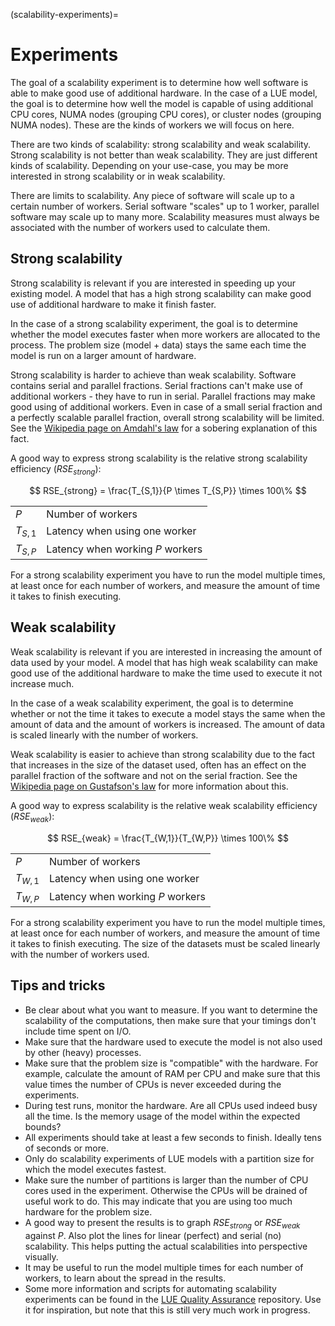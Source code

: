 (scalability-experiments)=

# Experiments

The goal of a scalability experiment is to determine how well software is able to make good use of additional
hardware. In the case of a LUE model, the goal is to determine how well the model is capable of using
additional CPU cores, NUMA nodes (grouping CPU cores), or cluster nodes (grouping NUMA nodes). These are the
kinds of workers we will focus on here.

There are two kinds of scalability: strong scalability and weak scalability. Strong scalability is not better
than weak scalability. They are just different kinds of scalability. Depending on your use-case, you may be
more interested in strong scalability or in weak scalability.

There are limits to scalability. Any piece of software will scale up to a certain number of workers. Serial
software "scales" up to 1 worker, parallel software may scale up to many more. Scalability measures must
always be associated with the number of workers used to calculate them.


## Strong scalability

Strong scalability is relevant if you are interested in speeding up your existing model. A model that has a
high strong scalability can make good use of additional hardware to make it finish faster.

In the case of a strong scalability experiment, the goal is to determine whether the model executes faster
when more workers are allocated to the process. The problem size (model + data) stays the same each time the
model is run on a larger amount of hardware.

Strong scalability is harder to achieve than weak scalability. Software contains serial and parallel
fractions. Serial fractions can't make use of additional workers - they have to run in serial. Parallel
fractions may make good using of additional workers. Even in case of a small serial fraction and a perfectly
scalable parallel fraction, overall strong scalability will be limited. See the [Wikipedia page on Amdahl's
law](https://en.wikipedia.org/wiki/Amdahl%27s_law) for a sobering explanation of this fact.

A good way to express strong scalability is the relative strong scalability efficiency ($RSE_{strong}$):

$$
    RSE_{strong} = \frac{T_{S,1}}{P \times T_{S,P}} \times 100\%
$$

|           |     |
| ---       | --- |
| $P$       | Number of workers |
| $T_{S,1}$ | Latency when using one worker |
| $T_{S,P}$ | Latency when working $P$ workers |

For a strong scalability experiment you have to run the model multiple times, at least once for each number of
workers, and measure the amount of time it takes to finish executing.


## Weak scalability

Weak scalability is relevant if you are interested in increasing the amount of data used by your model. A
model that has high weak scalability can make good use of the additional hardware to make the time used to
execute it not increase much.

In the case of a weak scalability experiment, the goal is to determine whether or not the time it takes to
execute a model stays the same when the amount of data and the amount of workers is increased. The amount of
data is scaled linearly with the number of workers.

Weak scalability is easier to achieve than strong scalability due to the fact that increases in the size of
the dataset used, often has an effect on the parallel fraction of the software and not on the serial fraction.
See the [Wikipedia page on Gustafson's law](https://en.wikipedia.org/wiki/Gustafson%27s_law) for more
information about this.

A good way to express scalability is the relative weak scalability efficiency ($RSE_{weak}$):

$$
    RSE_{weak} = \frac{T_{W,1}}{T_{W,P}} \times 100\%
$$

|           |     |
| ---       | --- |
| $P$       | Number of workers |
| $T_{W,1}$ | Latency when using one worker |
| $T_{W,P}$ | Latency when working $P$ workers |

For a strong scalability experiment you have to run the model multiple times, at least once for each number of
workers, and measure the amount of time it takes to finish executing. The size of the datasets must be scaled
linearly with the number of workers used.


## Tips and tricks

- Be clear about what you want to measure. If you want to determine the scalability of the computations, then
  make sure that your timings don't include time spent on I/O.
- Make sure that the hardware used to execute the model is not also used by other (heavy) processes.
- Make sure that the problem size is "compatible" with the hardware. For example, calculate the amount of RAM
  per CPU and make sure that this value times the number of CPUs is never exceeded during the experiments.
- During test runs, monitor the hardware. Are all CPUs used indeed busy all the time. Is the memory usage of
  the model within the expected bounds?
- All experiments should take at least a few seconds to finish. Ideally tens of seconds or more.
- Only do scalability experiments of LUE models with a partition size for which the model executes fastest.
- Make sure the number of partitions is larger than the number of CPU cores used in the experiment. Otherwise
  the CPUs will be drained of useful work to do. This may indicate that you are using too much hardware for
  the problem size.
- A good way to present the results is to graph $RSE_{strong}$ or $RSE_{weak}$
  against $P$. Also plot the lines for linear (perfect) and serial (no) scalability. This
  helps putting the actual scalabilities into perspective visually.
- It may be useful to run the model multiple times for each number of workers, to learn about
  the spread in the results.
- Some more information and scripts for automating scalability experiments can be found in the [LUE Quality
  Assurance](https://github.com/computationalgeography/lue_qa) repository. Use it for inspiration, but note
  that this is still very much work in progress.
